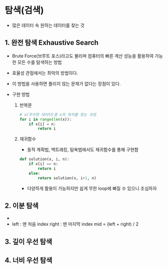 # 탐색(검색)
- 많은 데이터 속 원하는 데이터를 찾는 것

## 1. 완전 탐색 Exhaustive Search
- Brute Force(브루트 포스)라고도 불리며 컴퓨터의 빠른 계산 성능을 활용하여 가능한 모든 수를 탐색하는 방법
- 효율성 관점에서는 최악의 방법이다.
- 이 방법을 사용하면 풀리지 않는 문제가 없다는 장점이 있다.


- 구현 방법
    1. 반복문
        ```python
        # x(무수한 데이터)중 n의 위치를 찾는 과정
        for i in range(len(x)):
            if x[i] = n:
                return i
        ```

    2. 재귀함수
        - 동적 계획법, 백트래킹, 탐욕법에서도 재귀함수를 통해 구현함
        ```python
        def solution(x, i, n):
            if x[i] == n:
                return i
            else:
                return solution(x, i+1, n)
        ```
        - 다양하게 활용이 가능하지만 쉽게 무한 loop에 빠질 수 있으니 조심하자
        
## 2. 이분 탐색
-
- left : 맨 처음 index
right : 맨 마지막 index
mid = (left + right) / 2

## 3. 깊이 우선 탐색


## 4. 너비 우선 탐색